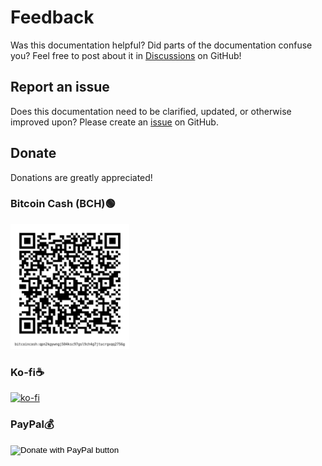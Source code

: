 # Feedback
Was this documentation helpful? Did parts of the documentation confuse you? Feel free to post about it in [Discussions](https://github.com/josh-wong/tplink-router-hard-reset/discussions) on GitHub!

## Report an issue
Does this documentation need to be clarified, updated, or otherwise improved upon? Please create an [issue](https://github.com/josh-wong/tplink-router-hard-reset/issues) on GitHub.

## Donate
Donations are greatly appreciated!

### Bitcoin Cash (BCH)🟢

<img src="https://github.com/josh-wong/tplink-router-hard-reset/blob/main/images/bitcoin_cash_qr_code_github_tp-link_router_hard_reset_tutorial.png?raw=true" />

### Ko-fi☕
[![ko-fi](https://ko-fi.com/img/githubbutton_sm.svg)](https://ko-fi.com/C0C057FOD)

### PayPal💰
<form action="https://www.paypal.com/donate" method="post" target="_top">
<input type="hidden" name="business" value="W2U8RYVMPU992" />
<input type="hidden" name="no_recurring" value="0" />
<input type="hidden" name="item_name" value="Appreciate your work!" />
<input type="hidden" name="currency_code" value="USD" />
<input type="image" src="https://www.paypalobjects.com/en_US/i/btn/btn_donate_LG.gif" border="0" name="submit" title="PayPal - The safer, easier way to pay online!" alt="Donate with PayPal button" />
<img alt="" border="0" src="https://www.paypal.com/en_US/i/scr/pixel.gif" width="1" height="1" />
</form>